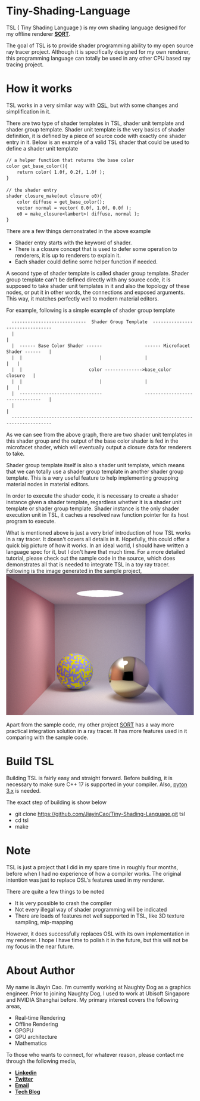 # Tiny-Shading-Language

TSL ( Tiny Shading Language ) is my own shading language designed for my offline renderer [**SORT**](http://sort-renderer.com/).

The goal of TSL is to provide shader programming ability to my open source ray tracer project. 
Although it is specifically designed for my own renderer, this programming language can totally be used in any other CPU based ray tracing project.

# How it works
TSL works in a very similar way with [OSL](https://github.com/imageworks/OpenShadingLanguage), but with some changes and simplification in it.

There are two type of shader templates in TSL, shader unit template and shader group template. Shader unit template is the very basics of shader definition, it is defined by a piece of source code with exactly one shader entry in it. Below is an example of a valid TSL shader that could be used to define a shader unit template

```
// a helper function that returns the base color
color get_base_color(){
    return color( 1.0f, 0.2f, 1.0f );
}

// the shader entry
shader closure_make(out closure o0){
    color diffuse = get_base_color();
    vector normal = vector( 0.0f, 1.0f, 0.0f );
    o0 = make_closure<lambert>( diffuse, normal );
}
```

There are a few things demonstrated in the above example
- Shader entry starts with the keyword of shader.
- There is a closure concept that is used to defer some operation to renderers, it is up to renderers to explain it.
- Each shader could define some helper function if needed.

A second type of shader template is called shader group template. Shader group template can't be defined directly with any source code, it is supposed to take shader unit templates in it and also the topology of these nodes, or put it in other words, the connections and exposed arguments.
This way, it matches perfectly well to modern material editors.

For example, following is a simple example of shader group template

```
  ----------------------------  Shader Group Template  --------------------------------
  |                                                                                   |
  |  ------ Base Color Shader ------                ------ Microfacet Shader ------   |
  |  |                             |                |                             |   |
  |  |                         color -------------->base_color              closure   |
  |  |                             |                |                             |   |
  |  -------------------------------                -------------------------------   |
  |                                                                                   |
  -------------------------------------------------------------------------------------
```

As we can see from the above graph, there are two shader unit templates in this shader group and the output of the base color shader is fed in the microfacet shader, which will eventually output a closure data for renderers to take.

Shader group template itself is also a shader unit template, which means that we can totally use a shader group template in another shader group template.
This is a very useful feature to help implementing groupping material nodes in material editors.

In order to execute the shader code, it is necessary to create a shader instance given a shader template, regardless whether it is a shader unit template or shader group template. Shader instance is the only shader execution unit in TSL, it caches a resolved raw function pointer for its host program to execute.

What is mentioned above is just a very brief introduction of how TSL works in a ray tracer. It doesn't covers all details in it. Hopefully, this could offer a quick big picture of how it works. In an ideal world, I should have written a language spec for it, but I don't have that much time.
For a more detailed tutorial, please check out the sample code in the source, which does demonstrates all that is needed to integrate TSL in a toy ray tracer.
Following is the image generated in the sample project,
![](https://github.com/JiayinCao/Tiny-Shading-Language/blob/master/gallery/tsl_sample.jpg?raw=true)

Apart from the sample code, my other project [SORT](http://sort-renderer.com/) has a way more practical integration solution in a ray tracer. It has more features used in it comparing with the sample code.

# Build TSL
Building TSL is fairly easy and straight forward. Before building, it is necessary to make sure C++ 17 is supported in your compiler. Also, [pyton 3.x](https://www.python.org/downloads/) is needed.

The exact step of building is show below
- git clone https://github.com/JiayinCao/Tiny-Shading-Language.git tsl
- cd tsl
- make

# Note
TSL is just a project that I did in my spare time in roughly four months, before when I had no experience of how a compiler works.
The original intention was just to replace OSL's features used in my renderer.

There are quite a few things to be noted
- It is very possible to crash the compiler
- Not every illegal way of shader programming will be indicated
- There are loads of features not well supported in TSL, like 3D texture sampling, mip-mapping

However, it does successfully replaces OSL with its own implementation in my renderer. I hope I have time to polish it in the future, but this will not be my focus in the near future.

# About Author

My name is Jiayin Cao. I’m currently working at Naughty Dog as a graphics engineer. Prior to joining Naughty Dog, I used to work at Ubisoft Singapore and NVIDIA Shanghai before. My primary interest covers the following areas,

- Real-time Rendering
- Offline Rendering
- GPGPU
- GPU architecture
- Mathematics

To those who wants to connect, for whatever reason, please contact me through the following media,

- [**Linkedin**](https://www.linkedin.com/in/caojiayin/)
- [**Twitter**](https://twitter.com/Jiayin_Cao)
- [**Email**](mailto:caojiayin1985@gmail.com)
- [**Tech Blog**](https://agraphicsguynotes.com/)
